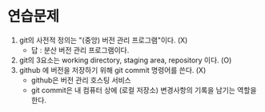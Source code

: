 # 연습문제

1. git의 사전적 정의는 "(중앙) 버전 관리 프로그램"이다. (X)
   - 답 : 분산 버전 관리 프로그램이다.
2. git의 3요소는 working directory, staging area, repository 이다. (O)
3. github 에 버전을 저장하기 위해 git commit 명령어를 쓴다. (X)
   - github은 버전 관리 호스팅 서비스
   - git commit은 내 컴퓨터 상에 (로컬 저장소) 변경사항의 기록을 남기는 역할을 한다.
